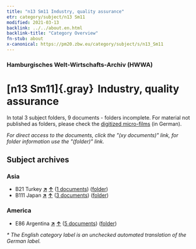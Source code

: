 ```yaml
---
title: "n13 Sm11 Industry, quality assurance"
etr: category/subject/n13 Sm11
modified: 2021-03-13
backlink: ../../about.en.html
backlink-title: "Category Overview"
fn-stub: about
x-canonical: https://pm20.zbw.eu/category/subject/s/n13_Sm11
---
```


### Hamburgisches Welt-Wirtschafts-Archiv (HWWA)
# [n13 Sm11]{.gray}&#8201; Industry, quality assurance&#160; 





In total 3 subject folders, 9 documents - folders incomplete.
For material not published as folders, please check the [digitized micro-films](/film/h1_sh.de.html) (in German).

_For direct access to the documents, click the "(xy documents)" link, for folder information use the "(folder)" link._

## Subject archives



### Asia

- B21 Turkey [**&nearr;**](../../../geo/i/141111/about.en.html "Turkey (all folders)") [**&uarr;**](../../../geo/about.en.html#B21 "Country category system") (<a href="https://pm20.zbw.eu/dfgview/sh/141111,145110" title="about: Turkey : Industry, quality assurance" target="_blank">1 documents</a>) ([folder](../../../../folder/sh/1411xx/141111/1451xx/145110/about.en.html))
- B111 Japan [**&nearr;**](../../../geo/i/141272/about.en.html "Japan (all folders)") [**&uarr;**](../../../geo/about.en.html#B111 "Country category system") (<a href="https://pm20.zbw.eu/dfgview/sh/141272,145110" title="about: Japan : Industry, quality assurance" target="_blank">3 documents</a>) ([folder](../../../../folder/sh/1412xx/141272/1451xx/145110/about.en.html))

### America

- E86 Argentina [**&nearr;**](../../../geo/i/141692/about.en.html "Argentina (all folders)") [**&uarr;**](../../../geo/about.en.html#E86 "Country category system") (<a href="https://pm20.zbw.eu/dfgview/sh/141692,145110" title="about: Argentina : Industry, quality assurance" target="_blank">5 documents</a>) ([folder](../../../../folder/sh/1416xx/141692/1451xx/145110/about.en.html))


_* The English category label is an unchecked automated translation of the German label._

